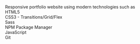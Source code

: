 Responsive portfolio website using modern technologies such as                  
HTML5                          
CSS3 - Transitions/Grid/Flex                                     
Sass                            
NPM Package Manager                          
JavaScript                             
Git
